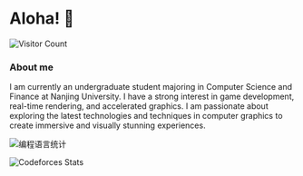# Aloha! 👋
![Visitor Count](https://profile-counter.glitch.me/thdlrt/count.svg)
### About me
I am currently an undergraduate student majoring in Computer Science and Finance at Nanjing University. I have a strong interest in game development, real-time rendering, and accelerated graphics. I am passionate about exploring the latest technologies and techniques in computer graphics to create immersive and visually stunning experiences.

![编程语言统计](https://github-readme-stats.vercel.app/api/top-langs/?username=thdlrt&layout=compact)

![Codeforces Stats](https://codeforces-readme-stats.vercel.app/api/card?username=thdlrt)

